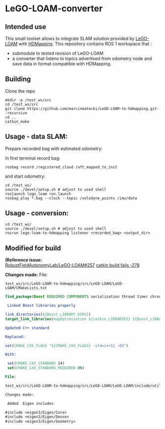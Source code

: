 # LeGO-LOAM-converter

## Intended use 

This small toolset allows to integrate SLAM solution provided by [LeGO-LOAM](https://github.com/RobustFieldAutonomyLab/LeGO-LOAM) with [HDMapping](https://github.com/MapsHD/HDMapping).
This repository contains ROS 1 workspace that :
  - submodule to tested revision of LeGO-LOAM
  - a converter that listens to topics advertised from odometry node and save data in format compatible with HDMapping.


## Building

Clone the repo
```shell
mkdir -p /test_ws/src
cd /test_ws/src
git clone https://github.com/marcinmatecki/LeGO-LOAM-to-hdmapping.git--recursive
cd ..
catkin_make
```

## Usage - data SLAM:

Prepare recorded bag with estimated odometry:

In first terminal record bag:
```shell
rosbag record /registered_cloud /aft_mapped_to_init
```

and start odometry:
```shell 
cd /test_ws/
source ./devel/setup.sh # adjust to used shell
roslaunch lego_loam run.launch
rosbag play *.bag --clock --topic /velodyne_points /imu/data
```

## Usage - conversion:

```shell
cd /test_ws/
source ./devel/setup.sh # adjust to used shell
rosrun lego-loam-to-hdmapping listener <recorded_bag> <output_dir>
```
## Modified for build

**(Reference issue:**  
[RobustFieldAutonomyLab/LeGO-LOAM#257](https://github.com/RobustFieldAutonomyLab/LeGO-LOAM/issues/257)
[catkin build fails -278](https://github.com/RobustFieldAutonomyLab/LeGO-LOAM/issues/278)


**Changes made:**
 File:
 
`test_ws/src/LeGO-LOAM-to-hdmapping/src/LeGO-LOAM/LeGO-LOAM/CMakeLists.txt`

   ```cmake
   find_package(Boost REQUIRED COMPONENTS serialization thread timer chrono)

    Linked Boost libraries properly

link_directories(${Boost_LIBRARY_DIRS})
target_link_libraries(mapOptimization ${catkin_LIBRARIES} ${Boost_LIBRARIES})

Updated C++ standard

Replaced:

set(CMAKE_CXX_FLAGS "${CMAKE_CXX_FLAGS} -std=c++11 -O3")

With:

    set(CMAKE_CXX_STANDARD 14)
    set(CMAKE_CXX_STANDARD_REQUIRED ON)

File:

test_ws/src/LeGO-LOAM-to-hdmapping/src/LeGO-LOAM/LeGO-LOAM/include/utility.h

Changes made:

    Added  Eigen includes

#include <eigen3/Eigen/Core>
#include <eigen3/Eigen/Dense>
#include <eigen3/Eigen/Geometry>

